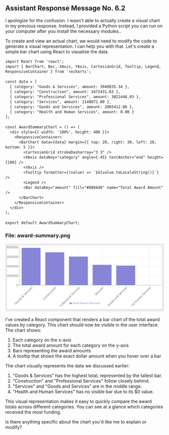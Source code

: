 
## Assistant Response Message No. 6.2 

I apologize for the confusion. I wasn't able to actually create a visual chart in my previous response. 
Instead, I provided a Python script you can run on your computer after you install the necessary modules.. 

To create and view an actual chart, we would need to modify the code to generate a visual representation. 
I can help you with that. Let's create a simple bar chart using React to visualize the data.

```tsx
import React from 'react';
import { BarChart, Bar, XAxis, YAxis, CartesianGrid, Tooltip, Legend, ResponsiveContainer } from 'recharts';

const data = [
  { category: "Goods & Services", amount: 3940835.34 },
  { category: "Construction", amount: 3472431.63 },
  { category: "Professional Services", amount: 3021446.03 },
  { category: "Services", amount: 2148072.00 },
  { category: "Goods and Services", amount: 2065412.06 },
  { category: "Health and Human Services", amount: 0.00 }
];

const AwardSummaryChart = () => (
  <div style={{ width: '100%', height: 400 }}>
    <ResponsiveContainer>
      <BarChart data={data} margin={{ top: 20, right: 30, left: 20, bottom: 5 }}>
        <CartesianGrid strokeDasharray="3 3" />
        <XAxis dataKey="category" angle={-45} textAnchor="end" height={100} />
        <YAxis />
        <Tooltip formatter={(value) => `$${value.toLocaleString()}`} />
        <Legend />
        <Bar dataKey="amount" fill="#8884d8" name="Total Award Amount" />
      </BarChart>
    </ResponsiveContainer>
  </div>
);

export default AwardSummaryChart;

```
### File: award-summary.png

![award-summary.png](c36_t024.06.2.40706.1700_response002.png)

I've created a React component that renders a bar chart of the total award values by category. 
This chart should now be visible in the user interface. The chart shows:

1. Each category on the x-axis
2. The total award amount for each category on the y-axis
3. Bars representing the award amounts
4. A tooltip that shows the exact dollar amount when you hover over a bar

The chart visually represents the data we discussed earlier:

1. "Goods & Services" has the highest total, represented by the tallest bar.
2. "Construction" and "Professional Services" follow closely behind.
3. "Services" and "Goods and Services" are in the middle range.
4. "Health and Human Services" has no visible bar due to its $0 value.

This visual representation makes it easy to quickly compare the award totals across different categories. 
You can see at a glance which categories received the most funding.

Is there anything specific about the chart you'd like me to explain or modify?
